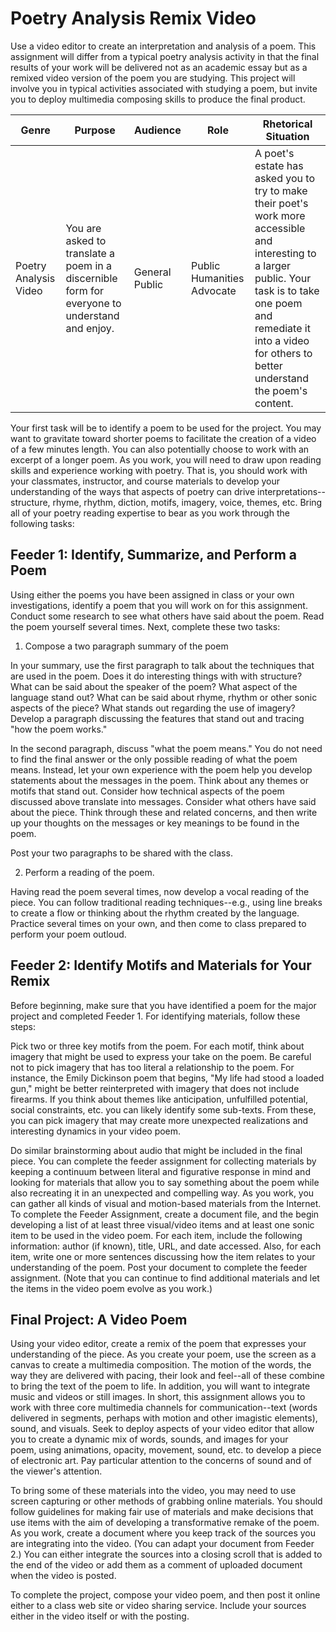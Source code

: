 # Poetry Analysis Remix Video

Use a video editor to create an interpretation and analysis of a poem. This assignment will differ from a typical poetry analysis activity in that the final results of your work will be delivered not as an academic essay but as a remixed video version of the poem you are studying. This project will involve you in typical activities associated with studying a poem, but invite you to deploy multimedia composing skills to produce the final product. 

| Genre                 | Purpose                                                                                        | Audience       | Role                       | Rhetorical Situation                                                                                                                                                                                                                     |
|-----------------------|------------------------------------------------------------------------------------------------|----------------|----------------------------|------------------------------------------------------------------------------------------------------------------------------------------------------------------------------------------------------------------------------------------|
| Poetry Analysis Video | You are asked to translate a poem in a discernible form for everyone to understand and enjoy.  | General Public | Public Humanities Advocate | A poet's estate has asked you to try to make their poet's work more accessible and interesting to a larger public. Your task is to take one poem and remediate it into a video for others to better understand the poem's content. |





Your first task will be to identify a poem to be used for the project. You may want to gravitate toward shorter poems to facilitate the creation of a video of a few minutes length. You can also potentially choose to work with an excerpt of a longer poem. As you work, you will need to draw upon reading skills and experience working with poetry. That is, you should work with your classmates, instructor, and course materials to develop your understanding of the ways that aspects of poetry can drive interpretations--structure, rhyme, rhythm, diction, motifs, imagery, voice, themes, etc. Bring all of your poetry reading expertise to bear as you work through the following tasks:

## Feeder 1: Identify, Summarize, and Perform a Poem

Using either the poems you have been assigned in class or your own investigations, identify a poem that you will work on for this assignment. Conduct some research to see what others have said about the poem. Read the poem yourself several times. Next, complete these two tasks:

1. Compose a two paragraph summary of the poem

In your summary, use the first paragraph to talk about the techniques that are used in the poem. Does it do interesting things with with structure? What can be said about the speaker of the poem? What aspect of the language stand out? What can be said about rhyme, rhythm or other sonic aspects of the piece? What stands out regarding the use of imagery? Develop a paragraph discussing the features that stand out and tracing "how the poem works."

In the second paragraph, discuss "what the poem means." You do not need to find the final answer or the only possible reading of what the poem means. Instead, let your own experience with the poem help you develop statements about the messages in the poem. Think about any themes or motifs that stand out. Consider how technical aspects of the poem discussed above translate into messages. Consider what others have said about the piece. Think through these and related concerns, and then write up your thoughts on the messages or key meanings to be found in the poem.

Post your two paragraphs to be shared with the class.

2. Perform a reading of the poem. 

Having read the poem several times, now develop a vocal reading of the piece. You can follow traditional reading techniques--e.g., using line breaks to create a flow or thinking about the rhythm created by the language. Practice several times on your own, and then come to class prepared to perform your poem outloud.

## Feeder 2: Identify Motifs and Materials for Your Remix

Before beginning, make sure that you have identified a poem for the major project and completed Feeder 1. For identifying materials, follow these steps:

Pick two or three key motifs from the poem. For each motif, think about imagery that might be used to express your take on the poem. Be careful not to pick imagery that has too literal a relationship to the poem. For instance, the Emily Dickinson poem that begins, "My life had stood a loaded gun," might be better reinterpreted with imagery that does not include firearms. If you think about themes like anticipation, unfulfilled potential, social constraints, etc. you can likely identify some sub-texts. From these, you can pick imagery that may create more unexpected realizations and interesting dynamics in your video poem.

Do similar brainstorming about audio that might be included in the final piece. You can complete the feeder assignment for collecting materials by keeping a continuum between literal and figurative response in mind and looking for materials that allow you to say something about the poem while also recreating it in an unexpected and compelling way. As you work, you can gather all kinds of visual and motion-based materials from the Internet. To complete the Feeder Assignment, create a document file, and the begin developing a list of at least three visual/video items and at least one sonic item to be used in the video poem. For each item, include the following information: author (if known), title, URL, and date accessed. Also, for each item, write one or more sentences discussing how the item relates to your understanding of the poem. Post your document to complete the feeder assignment. (Note that you can continue to find additional materials and let the items in the video poem evolve as you work.)


## Final Project: A Video Poem

Using your video editor, create a remix of the poem that expresses your understanding of the piece. As you create your poem, use the screen as a canvas to create a multimedia composition. The motion of the words, the way they are delivered with pacing, their look and feel--all of these combine to bring the text of the poem to life. In addition, you will want to integrate music and videos or still images. In short, this assignment allows you to work with three core multimedia channels for communication--text (words delivered in segments, perhaps with motion and other imagistic elements), sound, and visuals. Seek to deploy aspects of your video editor that allow you to create a dynamic mix of words, sounds, and images for your poem, using animations, opacity, movement, sound, etc. to develop a piece of electronic art. Pay particular attention to the concerns of sound and of the viewer's attention.

To bring some of these materials into the video, you may need to use screen capturing or other methods of grabbing online materials. You should follow guidelines for making fair use of materials and make decisions that use items with the aim of developing a transformative remake of the poem. As you work, create a document where you keep track of the sources you are integrating into the video. (You can adapt your document from Feeder 2.) You can either integrate the sources into a closing scroll that is added to the end of the video or add them as a comment of uploaded document when the video is posted. 

To complete the project, compose your video poem, and then post it online either to a class web site or video sharing service. Include your sources either in the video itself or with the posting. 
